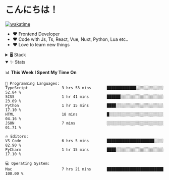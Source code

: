 # こんにちは！

[![wakatime](https://wakatime.com/badge/user/018bd4cf-9224-4729-b4f3-31fc6a93ca34.svg)](https://wakatime.com/@flamescoder)

- ❤️ Frontend Developer
- ❤️ Code with Js, Ts, React, Vue, Nuxt, Python, Lua etc..
- ❤️ Love to learn new things


<details>
<summary>🖥️ Stack</summary>

- <img src="https://skillicons.dev/icons?i=nodejs" alt="" height="20px" align="center"> Frontend
  
  - <img src="https://skillicons.dev/icons?i=javascript" alt="" height="20px" align="center"> Javascript
  - <img src="https://skillicons.dev/icons?i=typescript" alt="" height="20px" align="center"> TypeScript
  - <img src="https://skillicons.dev/icons?i=react" alt="" height="20px" align="center"> React
  - <img src="https://skillicons.dev/icons?i=vue" alt="" height="20px" align="center"> Vue (v3)
  - <img src="https://skillicons.dev/icons?i=nuxt" alt="" height="20px" align="center"> Nuxt (v3)
  - <img src="https://skillicons.dev/icons?i=sass" alt="" height="20px" align="center"> Sass
    
- <img src="https://skillicons.dev/icons?i=python" alt="" height="20px" align="center"> Backend
  
  - <img src="https://skillicons.dev/icons?i=python" alt="" height="20px" align="center"> Python
  - <img src="https://skillicons.dev/icons?i=fastapi" alt="" height="20px" align="center"> Fastapi
  - <img src="https://skillicons.dev/icons?i=flask" alt="" height="20px" align="center"> Flask
  - <img src="https://skillicons.dev/icons?i=pytorch" alt="" height="20px" align="center"> Pytorch

- <img src="https://skillicons.dev/icons?i=git" alt="" height="20px" align="center"> Misc
  
  - <img src="https://skillicons.dev/icons?i=git" alt="" height="20px" align="center"> Git
  - <img src="https://skillicons.dev/icons?i=figma" alt="" height="20px" align="center"> Figma
  - <img src="https://skillicons.dev/icons?i=postgres" alt="" height="20px" align="center"> Postgres
</details>

<details open>
<summary>✨ Stats</summary>

<!--START_SECTION:waka-->
📊 **This Week I Spent My Time On** 

```text
💬 Programming Languages: 
TypeScript               3 hrs 53 mins       █████████████░░░░░░░░░░░░   52.84 % 
SCSS                     1 hr 41 mins        ██████░░░░░░░░░░░░░░░░░░░   23.09 % 
Python                   1 hr 15 mins        ████░░░░░░░░░░░░░░░░░░░░░   17.10 % 
HTML                     18 mins             █░░░░░░░░░░░░░░░░░░░░░░░░   04.16 % 
JSON                     7 mins              ░░░░░░░░░░░░░░░░░░░░░░░░░   01.71 % 

🔥 Editors: 
VS Code                  6 hrs 5 mins        █████████████████████░░░░   82.90 % 
PyCharm                  1 hr 15 mins        ████░░░░░░░░░░░░░░░░░░░░░   17.10 % 

💻 Operating System: 
Mac                      7 hrs 21 mins       █████████████████████████   100.00 % 
```


<!--END_SECTION:waka-->
</details>

<div align="center">
  <img src="https://komarev.com/ghpvc/?username=FlamesC0der&style=flat-square&color=red" alt="" />
</div>
